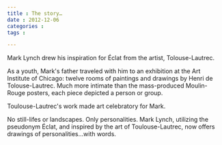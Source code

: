 ```yaml
---
title : The story…
date : 2012-12-06
categories : 
tags : 

---
```

  
  
  
Mark Lynch drew his inspiration for Éclat from the artist, Tolouse-Lautrec.

As a youth, Mark's father traveled with him to an exhibition at the Art Institute of Chicago: twelve rooms of paintings and drawings by Henri de Tolouse-Lautrec. Much more intimate than the mass-produced Moulin-Rouge posters, each piece depicted a person or group. 

  
Toulouse-Lautrec's work made art celebratory for Mark.  
  
No still-lifes or landscapes. Only personalities. 
Mark Lynch, utilizing the pseudonym Éclat, and inspired by the art of Toulouse-Lautrec, now offers drawings of personalities…with words.